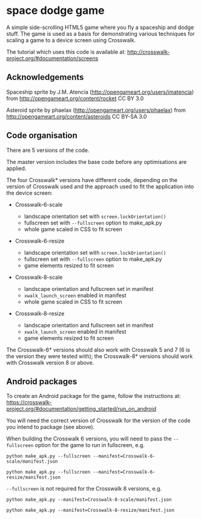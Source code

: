 # space dodge game

A simple side-scrolling HTML5 game where you fly a spaceship and
dodge stuff. The game is used as a basis for demonstrating various
techniques for scaling a game to a device screen using Crosswalk.

The tutorial which uses this code is available at:
http://crosswalk-project.org/#documentation/screens

## Acknowledgements

Spaceship sprite by J.M. Atencia (http://opengameart.org/users/jmatencia)
from http://opengameart.org/content/rocket
CC BY 3.0

Asteroid sprite by phaelax (http://opengameart.org/users/phaelax)
from http://opengameart.org/content/asteroids
CC BY-SA 3.0

## Code organisation

There are 5 versions of the code.

The master version includes the base code before any optimisations are
applied.

The four Crosswalk* versions have different code, depending
on the version of Crosswalk used and the approach used to
fit the application into the device screen:

*   Crosswalk-6-scale

    *   landscape orientation set with `screen.lockOrientation()`
    *   fullscreen set with `--fullscreen` option to make_apk.py
    *   whole game scaled in CSS to fit screen

*   Crosswalk-6-resize

    *   landscape orientation set with `screen.lockOrientation()`
    *   fullscreen set with `--fullscreen` option to make_apk.py
    *   game elements resized to fit screen

*   Crosswalk-8-scale

    *   landscape orientation and fullscreen set in manifest
    *   `xwalk_launch_screen` enabled in manifest
    *   whole game scaled in CSS to fit screen

*   Crosswalk-8-resize

    *   landscape orientation and fullscreen set in manifest
    *   `xwalk_launch_screen` enabled in manifest
    *   game elements resized to fit screen

The Crosswalk-6* versions should also work with Crosswalk 5 and 7 (6
is the version they were tested with); the Crosswalk-8* versions should
work with Crosswalk version 8 or above.

## Android packages

To create an Android package for the game, follow the instructions at:
https://crosswalk-project.org/#documentation/getting_started/run_on_android

You will need the correct version of Crosswalk for the version of
the code you intend to package (see above).

When building the Crosswalk 6 versions, you will need to pass the
`--fullscreen` option for the game to run in fullscreen, e.g.

    python make_apk.py --fullscreen --manifest=Crosswalk-6-scale/manifest.json

    python make_apk.py --fullscreen --manifest=Crosswalk-6-resize/manifest.json

`--fullscreen` is not required for the Crosswalk 8 versions, e.g.

    python make_apk.py --manifest=Crosswalk-8-scale/manifest.json

    python make_apk.py --manifest=Crosswalk-8-resize/manifest.json
